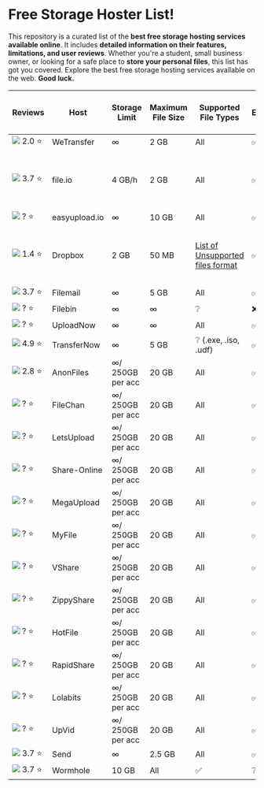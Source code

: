 # Free Storage Hoster List!

This repository is a curated list of the **best free storage hosting services available online**. It includes **detailed information on their features, limitations, and user reviews**. Whether you're a student, small business owner, or looking for a safe place to **store your personal files**, this list has got you covered. Explore the best free storage hosting services available on the web. **__Good luck.__**


| Reviews | Host | Storage Limit | Maximum File Size | Supported File Types | Encryption | Upload and Download Speeds | Availability and Uptime | Watermarks |
|--|--|--|--|--|--|--|--|--|
|![](https://cdn.trustpilot.net/brand-assets/4.1.0/stars/stars-2.svg) 2.0 :star: | WeTransfer |∞|2 GB|All|✅|❔|100%|❌|
|![](https://cdn.trustpilot.net/brand-assets/4.1.0/stars/stars-3.5.svg) 3.7 :star:|file.io|4 GB/h|2 GB|All|✅|📤 150 Mbps / 📥 20 Mbps to 40 Mbps|❔|❌|
|![](https://cdn.trustpilot.net/brand-assets/4.1.0/stars/stars-0.svg) ? :star:|easyupload.io|∞|10 GB|All|✅|❔|❔|❌|
|![](https://cdn.trustpilot.net/brand-assets/4.1.0/stars/stars-1.5.svg) 1.4 :star:|Dropbox|2 GB|50 MB|[List of Unsupported files format](https://justpaste.it/d714l)|✅|📤 150 Mbps / 📥 20 Mbps to 40 Mbps|99.9%|❌|
|![](https://cdn.trustpilot.net/brand-assets/4.1.0/stars/stars-3.5.svg) 3.7 :star:|Filemail|∞|5 GB|All|✅|❔|99.9%|❌|
|![](https://cdn.trustpilot.net/brand-assets/4.1.0/stars/stars-0.svg) ? :star:|Filebin|∞|∞|❔|❌|❔|❔|❌|
|![](https://cdn.trustpilot.net/brand-assets/4.1.0/stars/stars-0.svg) ? :star:|UploadNow|∞|∞|All|✅|∞|❔|❌|
|![](https://cdn.trustpilot.net/brand-assets/4.1.0/stars/stars-5.svg) 4.9 :star:|TransferNow|∞|5 GB|❔ (.exe, .iso, .udf)|✅|❔|❔|❌|
|![](https://cdn.trustpilot.net/brand-assets/4.1.0/stars/stars-3.svg) 2.8 ⭐|AnonFiles|∞/ 250GB per acc|20 GB|All|✅|∞|❔|❌|
|![](https://cdn.trustpilot.net/brand-assets/4.1.0/stars/stars-0.svg) ? :star:|FileChan|∞/ 250GB per acc|20 GB|All|✅|∞|❔|❌|
|![](https://cdn.trustpilot.net/brand-assets/4.1.0/stars/stars-0.svg) ? :star:|LetsUpload|∞/ 250GB per acc|20 GB|All|✅|∞|❔|❌|
|![](https://cdn.trustpilot.net/brand-assets/4.1.0/stars/stars-0.svg) ? :star:|Share-Online|∞/ 250GB per acc|20 GB|All|✅|∞|❔|❌|
|![](https://cdn.trustpilot.net/brand-assets/4.1.0/stars/stars-0.svg) ? :star:|MegaUpload|∞/ 250GB per acc|20 GB|All|✅|∞|❔|❌|
|![](https://cdn.trustpilot.net/brand-assets/4.1.0/stars/stars-0.svg) ? :star:|MyFile|∞/ 250GB per acc|20 GB|All|✅|∞|❔|❌|
|![](https://cdn.trustpilot.net/brand-assets/4.1.0/stars/stars-0.svg) ? :star:|VShare|∞/ 250GB per acc|20 GB|All|✅|∞|❔|❌|
|![](https://cdn.trustpilot.net/brand-assets/4.1.0/stars/stars-0.svg) ? :star:|ZippyShare|∞/ 250GB per acc|20 GB|All|✅|∞|❔|❌|
|![](https://cdn.trustpilot.net/brand-assets/4.1.0/stars/stars-0.svg) ? :star:|HotFile|∞/ 250GB per acc|20 GB|All|✅|∞|❔|❌|
|![](https://cdn.trustpilot.net/brand-assets/4.1.0/stars/stars-0.svg) ? :star:|RapidShare|∞/ 250GB per acc|20 GB|All|✅|∞|❔|❌|
|![](https://cdn.trustpilot.net/brand-assets/4.1.0/stars/stars-0.svg) ? :star:|Lolabits|∞/ 250GB per acc|20 GB|All|✅|∞|❔|❌|
|![](https://cdn.trustpilot.net/brand-assets/4.1.0/stars/stars-0.svg) ? :star:|UpVid|∞/ 250GB per acc|20 GB|All|✅|∞|❔|❌|
|![](https://cdn.trustpilot.net/brand-assets/4.1.0/stars/stars-3.5.svg) 3.7 :star:|Send|∞|2.5 GB|All|✅|❔|❔|❌|
|![](https://cdn.trustpilot.net/brand-assets/4.1.0/stars/stars-3.5.svg) 3.7 :star:|Wormhole|10 GB|All|✅|❔|--|--|--|
